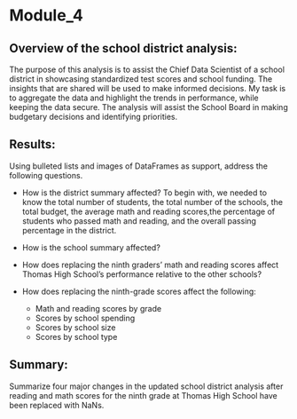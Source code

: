 # Module_4

## Overview of the school district analysis:
The purpose of this analysis is to assist the Chief Data Scientist of a school district in showcasing standardized test scores and school funding.  The insights that are shared will be used to make informed decisions.  My task is to aggregate the data and highlight the trends in performance, while keeping the data secure.  The analysis will assist the School Board in making budgetary decisions and identifying priorities.

## Results:
Using bulleted lists and images of DataFrames as support, address the following questions.

* How is the district summary affected?  To begin with, we needed to know the total number of students, the total number of the schools, the total budget, the average math and reading scores,the percentage of students who passed math and reading, and the overall passing percentage in the district.

* How is the school summary affected?

* How does replacing the ninth graders’ math and reading scores affect Thomas High School’s performance relative to the other schools?
* How does replacing the ninth-grade scores affect the following:
  * Math and reading scores by grade
  * Scores by school spending
  * Scores by school size
  * Scores by school type
  
## Summary:  
Summarize four major changes in the updated school district analysis after reading and math scores for the ninth grade at Thomas High School have been replaced with NaNs.
